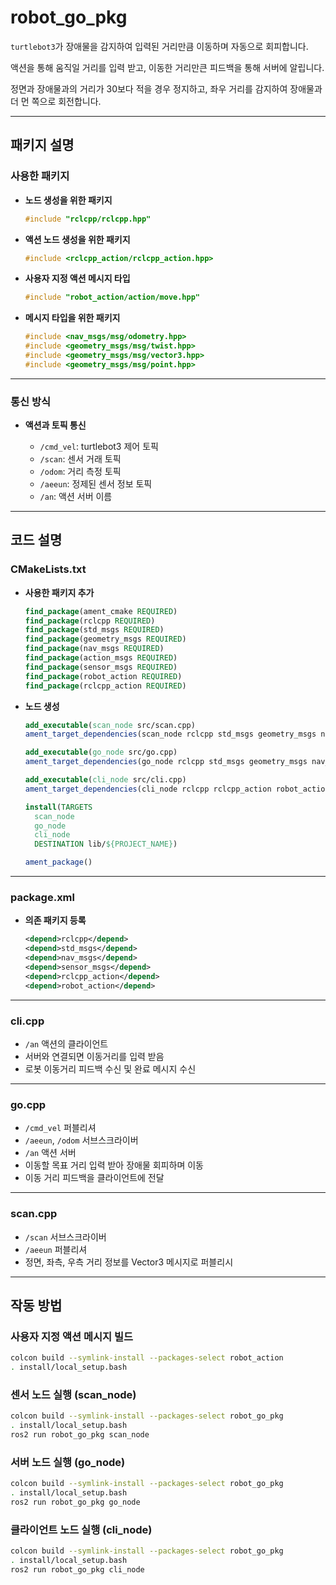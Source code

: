 # robot\_go\_pkg

`turtlebot3`가 장애물을 감지하여 입력된 거리만큼 이동하며 자동으로 회피합니다.

액션을 통해 움직일 거리를 입력 받고, 이동한 거리만큰 피드백을 통해 서버에 알립니다.

정면과 장애물과의 거리가 30보다 적을 경우 정지하고, 좌우 거리를 감지하여 장애물과 더 먼 쪽으로 회전합니다.

---

## 패키지 설명

### 사용한 패키지

* **노드 생성을 위한 패키지**

  ```cpp
  #include "rclcpp/rclcpp.hpp"
  ```

* **액션 노드 생성을 위한 패키지**

  ```cpp
  #include <rclcpp_action/rclcpp_action.hpp>
  ```

* **사용자 지정 액션 메시지 타입**

  ```cpp
  #include "robot_action/action/move.hpp"
  ```

* **메시지 타입을 위한 패키지**

  ```cpp
  #include <nav_msgs/msg/odometry.hpp>
  #include <geometry_msgs/msg/twist.hpp>
  #include <geometry_msgs/msg/vector3.hpp>
  #include <geometry_msgs/msg/point.hpp>
  ```

---

### 통신 방식

* **액션과 토픽 통신**

  * `/cmd_vel`: turtlebot3 제어 토픽
  * `/scan`: 센서 거래 토픽
  * `/odom`: 거리 측정 토픽
  * `/aeeun`: 정제된 센서 정보 토픽
  * `/an`: 액션 서버 이름

---

## 코드 설명

### CMakeLists.txt

* **사용한 패키지 추가**

  ```cmake
  find_package(ament_cmake REQUIRED)
  find_package(rclcpp REQUIRED)
  find_package(std_msgs REQUIRED)
  find_package(geometry_msgs REQUIRED)
  find_package(nav_msgs REQUIRED)
  find_package(action_msgs REQUIRED)
  find_package(sensor_msgs REQUIRED)
  find_package(robot_action REQUIRED)
  find_package(rclcpp_action REQUIRED)
  ```

* **노드 생성**

  ```cmake
  add_executable(scan_node src/scan.cpp)
  ament_target_dependencies(scan_node rclcpp std_msgs geometry_msgs nav_msgs sensor_msgs)

  add_executable(go_node src/go.cpp)
  ament_target_dependencies(go_node rclcpp std_msgs geometry_msgs nav_msgs sensor_msgs rclcpp_action robot_action)

  add_executable(cli_node src/cli.cpp)
  ament_target_dependencies(cli_node rclcpp rclcpp_action robot_action)

  install(TARGETS
    scan_node
    go_node
    cli_node
    DESTINATION lib/${PROJECT_NAME})

  ament_package()
  ```

---

### package.xml

* **의존 패키지 등록**

  ```xml
  <depend>rclcpp</depend>
  <depend>std_msgs</depend>
  <depend>nav_msgs</depend>
  <depend>sensor_msgs</depend>
  <depend>rclcpp_action</depend>
  <depend>robot_action</depend>
  ```

---

### cli.cpp

* `/an` 액션의 클라이언트
* 서버와 연결되면 이동거리를 입력 받음
* 로봇 이동거리 피드백 수신 및 완료 메시지 수신

---

### go.cpp

* `/cmd_vel` 퍼블리셔
* `/aeeun`, `/odom` 서브스크라이버
* `/an` 액션 서버
* 이동할 목표 거리 입력 받아 장애물 회피하며 이동
* 이동 거리 피드백을 클라이언트에 전달

---

### scan.cpp

* `/scan` 서브스크라이버
* `/aeeun` 퍼블리셔
* 정면, 좌측, 우측 거리 정보를 Vector3 메시지로 퍼블리시

---

## 작동 방법

### 사용자 지정 액션 메시지 빌드

```bash
colcon build --symlink-install --packages-select robot_action
. install/local_setup.bash
```

### 센서 노드 실행 (scan\_node)

```bash
colcon build --symlink-install --packages-select robot_go_pkg
. install/local_setup.bash
ros2 run robot_go_pkg scan_node
```

### 서버 노드 실행 (go\_node)

```bash
colcon build --symlink-install --packages-select robot_go_pkg
. install/local_setup.bash
ros2 run robot_go_pkg go_node
```

### 클라이언트 노드 실행 (cli\_node)

```bash
colcon build --symlink-install --packages-select robot_go_pkg
. install/local_setup.bash
ros2 run robot_go_pkg cli_node
```
